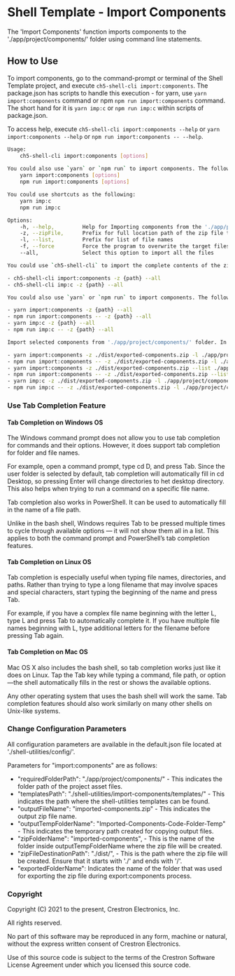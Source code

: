 # Shell Template - Import Components

The 'Import Components' function imports components to the './app/project/components/' folder using command line statements.

## How to Use

To import components, go to the command-prompt or terminal of the Shell Template project, and execute `ch5-shell-cli import:components`.
The package.json has scripts to handle this execution - for yarn, use `yarn import:components` command or npm  `npm run import:components` command. The short hand for it is `yarn imp:c` or `npm run imp:c` within scripts of package.json.

To access help, execute `ch5-shell-cli import:components --help` or `yarn import:components --help` or `npm run import:components -- --help`.

```bash
Usage:
    ch5-shell-cli import:components [options]
    
You could also use `yarn` or `npm run` to import components. The following are the commands:
    yarn import:components [options]
    npm run import:components [options]

You could use shortcuts as the following:
    yarn imp:c
    npm run imp:c

Options:
    -h, --help,         Help for Importing components from the './app/project/components/' folder
    -z, --zipFile,      Prefix for full location path of the zip file to be imported
    -l, --list,         Prefix for list of file names
    -f, --force         Force the program to overwrite the target files with the source files and avoid any confirmation
    --all,              Select this option to import all the files

You could use `ch5-shell-cli` to import the complete contents of the zip file to './app/project/components/' folder.

- ch5-shell-cli import:components -z {path} --all
- ch5-shell-cli imp:c -z {path} --all

You could also use `yarn` or `npm run` to import components. The following are the commands:

- yarn import:components -z {path} --all
- npm run import:components -- -z {path} --all
- yarn imp:c -z {path} --all
- npm run imp:c -- -z {path} --all

Import selected components from './app/project/components/' folder. In this case, the filenames are mandatory in the command prompt. The filename must follow the complete path starting from './app/project/components/....'. Only file names can be provided here (no folder paths). Multiple file names can be provided in the command prompt. To achieve this, use the following commands:

- yarn import:components -z ./dist/exported-components.zip -l ./app/project/components/pages/page1/page1.html ./app/project/components/widgets/pagedisplay/pagedisplay.html
- npm run import:components -- -z ./dist/exported-components.zip -l ./app/project/components/pages/page1/page1.html ./app/project/components/widgets/pagedisplay/pagedisplay.html
- yarn import:components -z ./dist/exported-components.zip --list ./app/project/components/pages/page1/page1.html ./app/project/components/widgets/pagedisplay/pagedisplay.html
- npm run import:components -- -z ./dist/exported-components.zip --list ./app/project/components/pages/page1/page1.html ./app/project/components/widgets/pagedisplay/pagedisplay.html
- yarn imp:c -z ./dist/exported-components.zip -l ./app/project/components/pages/page1/page1.html ./app/project/components/widgets/pagedisplay/pagedisplay.html
- npm run imp:c -- -z ./dist/exported-components.zip -l ./app/project/components/pages/page1/page1.html ./app/project/components/widgets/pagedisplay/pagedisplay.html

```

### Use Tab Completion Feature

#### Tab Completion on Windows OS

The Windows command prompt does not allow you to use tab completion for commands and their options. However, it does support tab completion for folder and file names.

For example, open a command prompt, type cd D, and press Tab.  Since the user folder is selected by default, tab completion will automatically fill in cd Desktop, so pressing Enter will change directories to het desktop directory. This also helps when trying to run a command on a specific file name.

Tab completion also works in PowerShell. It can be used to automatically fill in the name of a file path.

Unlike in the bash shell, Windows requires Tab to be pressed multiple times to cycle through available options — it will not show them all in a list. This applies to both the command prompt and PowerShell’s tab completion features.

#### Tab Completion on Linux OS

Tab completion is especially useful when typing file names, directories, and paths. Rather than trying to type a long filename that may involve spaces and special characters, start typing the beginning of the name and press Tab.

For example, if you have a complex file name beginning with the letter L, type L and press Tab to automatically complete it. If you have multiple file names beginning with L, type additional letters for the filename before pressing Tab again.

#### Tab Completion on Mac OS

Mac OS X also includes the bash shell, so tab completion works just like it does on Linux. Tap the Tab key while typing a command, file path, or option—the shell automatically fills in the rest or shows the available options.

Any other operating system that uses the bash shell will work the same. Tab completion features should also work similarly on many other shells on Unix-like systems.

### Change Configuration Parameters

All configuration parameters are available in the default.json file located at './shell-utilities/config/'.

Parameters for "import:components" are as follows:

- "requiredFolderPath": "./app/project/components/" - This indicates the folder path of the project asset files.
- "templatesPath": "./shell-utilities/import-components/templates/" - This indicates the path where  the shell-utilities templates can be found.
- "outputFileName": "imported-components.zip" - This indicates the output zip file name.
- "outputTempFolderName": "Imported-Components-Code-Folder-Temp" - This indicates the temporary path created for copying output files.
- "zipFolderName": "imported-components", - This is the name of the folder inside outputTempFolderName where the zip file will be created.
- "zipFileDestinationPath": "./dist/", - This is the path where the zip file will be created. Ensure that it starts with './' and ends with '/'.
- "exportedFolderName": Indicates the name of the folder that was used for exporting the zip file during export:components process.

### Copyright

Copyright (C) 2021 to the present, Crestron Electronics, Inc.

All rights reserved.

No part of this software may be reproduced in any form, machine
or natural, without the express written consent of Crestron Electronics.

Use of this source code is subject to the terms of the Crestron Software License Agreement
under which you licensed this source code.
